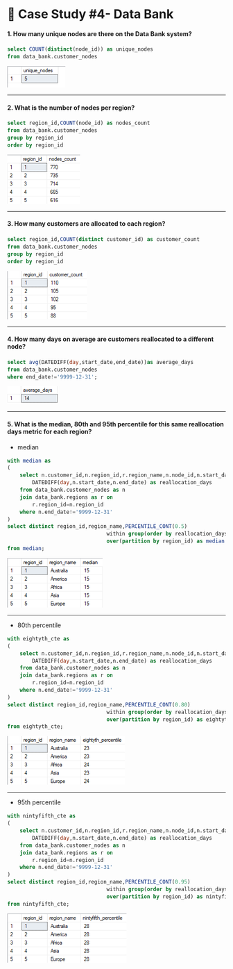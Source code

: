 # 🏦 Case Study #4- Data Bank

#### 1. How many unique nodes are there on the Data Bank system?

```sql
select COUNT(distinct(node_id)) as unique_nodes
from data_bank.customer_nodes
```

![image](https://github.com/IshaBhardwaj15/8-Week-SQL-Challenge/blob/main/Case%20Study%20%234-Data%20Bank/ss/Screenshot%20(83).png)

***

#### 2. What is the number of nodes per region?

```sql
select region_id,COUNT(node_id) as nodes_count
from data_bank.customer_nodes
group by region_id
order by region_id
```

![image](https://github.com/IshaBhardwaj15/8-Week-SQL-Challenge/blob/main/Case%20Study%20%234-Data%20Bank/ss/Screenshot%20(84).png)

***

#### 3. How many customers are allocated to each region?

```sql
select region_id,COUNT(distinct customer_id) as customer_count
from data_bank.customer_nodes
group by region_id
order by region_id
```

![image](https://github.com/IshaBhardwaj15/8-Week-SQL-Challenge/blob/main/Case%20Study%20%234-Data%20Bank/ss/Screenshot%20(85)1.png)

***

#### 4. How many days on average are customers reallocated to a different node?

```sql
select avg(DATEDIFF(day,start_date,end_date))as average_days
from data_bank.customer_nodes
where end_date!='9999-12-31';
```

![image](https://github.com/IshaBhardwaj15/8-Week-SQL-Challenge/blob/main/Case%20Study%20%234-Data%20Bank/ss/Screenshot%20(86)1.png)

***

#### 5. What is the median, 80th and 95th percentile for this same reallocation days metric for each region?

- median

```sql
with median as
(
	select n.customer_id,n.region_id,r.region_name,n.node_id,n.start_date,n.end_date,
		DATEDIFF(day,n.start_date,n.end_date) as reallocation_days
	from data_bank.customer_nodes as n
	join data_bank.regions as r on
		r.region_id=n.region_id
	where n.end_date!='9999-12-31'
)
select distinct region_id,region_name,PERCENTILE_CONT(0.5)
								within group(order by reallocation_days)
								over(partition by region_id) as median
from median;
```

![image](https://github.com/IshaBhardwaj15/8-Week-SQL-Challenge/blob/main/Case%20Study%20%234-Data%20Bank/ss/Screenshot%20(87).png)

***

- 80th percentile

```sql
with eightyth_cte as
(
	select n.customer_id,n.region_id,r.region_name,n.node_id,n.start_date,n.end_date,
		DATEDIFF(day,n.start_date,n.end_date) as reallocation_days
	from data_bank.customer_nodes as n
	join data_bank.regions as r on
		r.region_id=n.region_id
	where n.end_date!='9999-12-31'
)
select distinct region_id,region_name,PERCENTILE_CONT(0.80)
								within group(order by reallocation_days)
								over(partition by region_id) as eightyth_percentile
from eightyth_cte;
```

![image](https://github.com/IshaBhardwaj15/8-Week-SQL-Challenge/blob/main/Case%20Study%20%234-Data%20Bank/ss/Screenshot%20(88).png)

***

- 95th percentile

```sql
with nintyfifth_cte as
(
	select n.customer_id,n.region_id,r.region_name,n.node_id,n.start_date,n.end_date,
		DATEDIFF(day,n.start_date,n.end_date) as reallocation_days
	from data_bank.customer_nodes as n
	join data_bank.regions as r on
		r.region_id=n.region_id
	where n.end_date!='9999-12-31'
)
select distinct region_id,region_name,PERCENTILE_CONT(0.95)
								within group(order by reallocation_days)
								over(partition by region_id) as nintyfifth_percentile
from nintyfifth_cte;
```

![image](https://github.com/IshaBhardwaj15/8-Week-SQL-Challenge/blob/main/Case%20Study%20%234-Data%20Bank/ss/Screenshot%20(89).png)
